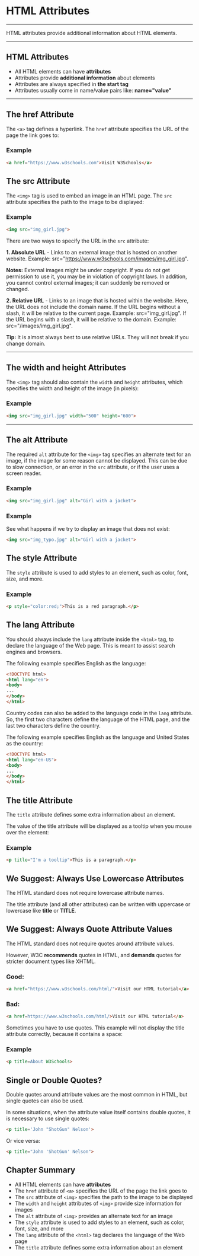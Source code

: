 ﻿# HTML Attributes

----------

HTML attributes provide additional information about HTML elements.

----------

## HTML Attributes

-   All HTML elements can have **attributes**
-   Attributes provide **additional information** about elements
-   Attributes are always specified in **the start tag**
-   Attributes usually come in name/value pairs like: **name="value"**

----------

## The href Attribute

The `<a>` tag defines a hyperlink. The `href` attribute specifies the URL of the page the link goes to:

### Example

```HTML
<a href="https://www.w3schools.com">Visit W3Schools</a>
```

## The src Attribute

The `<img>` tag is used to embed an image in an HTML page. The `src` attribute specifies the path to the image to be displayed:

### Example

```HTML
<img src="img_girl.jpg">
```

There are two ways to specify the URL in the `src` attribute:

**1. Absolute URL** - Links to an external image that is hosted on another website. Example: src="https://www.w3schools.com/images/img_girl.jpg".

**Notes:** External images might be under copyright. If you do not get permission to use it, you may be in violation of copyright laws. In addition, you cannot control external images; it can suddenly be removed or changed.

**2. Relative URL** - Links to an image that is hosted within the website. Here, the URL does not include the domain name. If the URL begins without a slash, it will be relative to the current page. Example: src="img_girl.jpg". If the URL begins with a slash, it will be relative to the domain. Example: src="/images/img_girl.jpg".

**Tip:** It is almost always best to use relative URLs. They will not break if you change domain.

----------

## The width and height Attributes

The `<img>` tag should also contain the `width` and `height` attributes, which specifies the width and height of the image (in pixels):

### Example

```HTML
<img src="img_girl.jpg" width="500" height="600">
```

----------

## The alt Attribute

The required `alt` attribute for the `<img>` tag specifies an alternate text for an image, if the image for some reason cannot be displayed. This can be due to slow connection, or an error in the `src` attribute, or if the user uses a screen reader.

### Example

```HTML
<img src="img_girl.jpg" alt="Girl with a jacket">
```

### Example

See what happens if we try to display an image that does not exist:

```HTML
<img src="img_typo.jpg" alt="Girl with a jacket">
```

## The style Attribute

The `style` attribute is used to add styles to an element, such as color, font, size, and more.

### Example

```HTML
<p style="color:red;">This is a red paragraph.</p>
```

## The lang Attribute

You should always include the `lang` attribute inside the `<html>` tag, to declare the language of the Web page. This is meant to assist search engines and browsers.

The following example specifies English as the language:

```HTML
<!DOCTYPE html>  
<html lang="en">  
<body>  
...  
</body>  
</html>
```
Country codes can also be added to the language code in the `lang` attribute. So, the first two characters define the language of the HTML page, and the last two characters define the country.

The following example specifies English as the language and United States as the country:

```HTML
<!DOCTYPE html>  
<html lang="en-US">  
<body>  
...  
</body>  
</html>
```

## The title Attribute

The `title` attribute defines some extra information about an element.

The value of the title attribute will be displayed as a tooltip when you mouse over the element:

### Example

```HTML
<p title="I'm a tooltip">This is a paragraph.</p>
```

## We Suggest: Always Use Lowercase Attributes

The HTML standard does not require lowercase attribute names.

The title attribute (and all other attributes) can be written with uppercase or lowercase like **title** or **TITLE**.

## We Suggest: Always Quote Attribute Values

The HTML standard does not require quotes around attribute values.

However, W3C **recommends** quotes in HTML, and **demands** quotes for stricter document types like XHTML.

### Good:

```HTML
<a href="https://www.w3schools.com/html/">Visit our HTML tutorial</a>
```

### Bad:

```HTML
<a href=https://www.w3schools.com/html/>Visit our HTML tutorial</a>
```

Sometimes you have to use quotes. This example will not display the title attribute correctly, because it contains a space:

### Example

```HTML
<p title=About W3Schools>
```

## Single or Double Quotes?

Double quotes around attribute values are the most common in HTML, but single quotes can also be used.

In some situations, when the attribute value itself contains double quotes, it is necessary to use single quotes:

```HTML
<p title='John "ShotGun" Nelson'>
```

Or vice versa:

```HTML
<p title="John 'ShotGun' Nelson">
```

## Chapter Summary

-   All HTML elements can have **attributes**
-   The `href` attribute of `<a>` specifies the URL of the page the link goes to
-   The `src` attribute of `<img>` specifies the path to the image to be displayed
-   The `width` and `height` attributes of `<img>` provide size information for images
-   The `alt` attribute of `<img>` provides an alternate text for an image
-   The `style` attribute is used to add styles to an element, such as color, font, size, and more
-   The `lang` attribute of the `<html>` tag declares the language of the Web page
-   The `title` attribute defines some extra information about an element